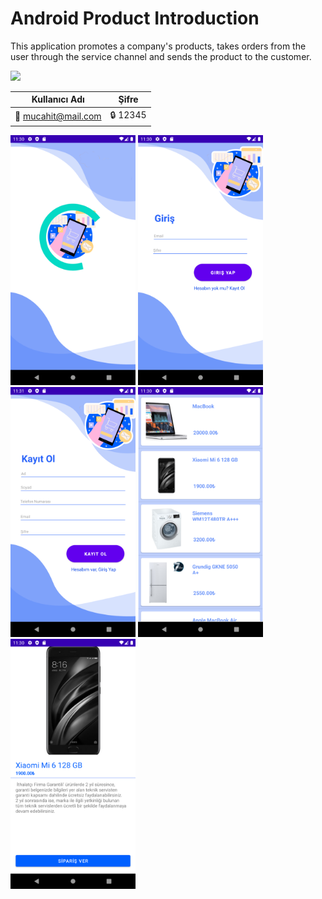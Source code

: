 # Android Product Introduction
This application promotes a company's products, takes orders from the user through the service channel and sends the product to the customer.

[![](https://img.shields.io/badge/2.9.0-Retrofit-brightgreen)](https://square.github.io/retrofit/)

| Kullanıcı Adı  | Şifre |
| ------------- | ------------- |
| 💁 mucahit@mail.com  | 🔒 12345  |

<p>
  
<a href="https://github.com/gencmucahitt/Android-Product-Introduction/blob/main/app_images/1.png" target="_blank">
<img src="https://github.com/gencmucahitt/Android-Product-Introduction/blob/main/app_images/1.png" width="200" style="max-width:100%;"></a>

<a href="https://github.com/gencmucahitt/Android-Product-Introduction/blob/main/app_images/2.png" target="_blank">
<img src="https://github.com/gencmucahitt/Android-Product-Introduction/blob/main/app_images/2.png" width="200" style="max-width:100%;"></a>
  
<a href="https://github.com/gencmucahitt/Android-Product-Introduction/blob/main/app_images/3.png" target="_blank">
<img src="https://github.com/gencmucahitt/Android-Product-Introduction/blob/main/app_images/3.png" width="200" style="max-width:100%;"></a>
  
<a href="https://github.com/gencmucahitt/Android-Product-Introduction/blob/main/app_images/4.png" target="_blank">
<img src="https://github.com/gencmucahitt/Android-Product-Introduction/blob/main/app_images/4.png" width="200" style="max-width:100%;"></a>
  
<a href="https://github.com/gencmucahitt/Android-Product-Introduction/blob/main/app_images/5.png" target="_blank">
<img src="https://github.com/gencmucahitt/Android-Product-Introduction/blob/main/app_images/5.png" width="200" style="max-width:100%;"></a>
  
</p>
  
